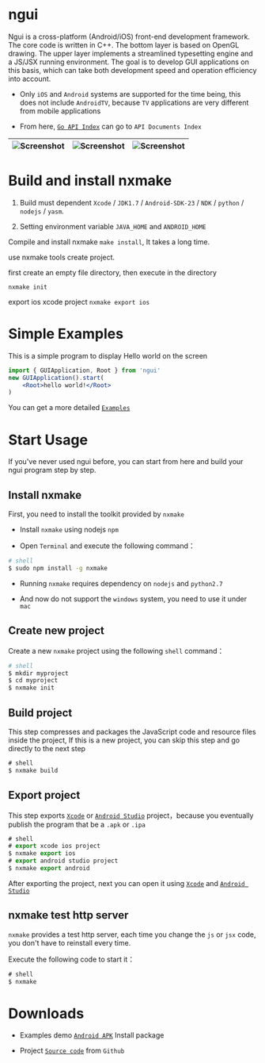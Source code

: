 ngui
===============

Ngui is a cross-platform (Android/iOS) front-end development framework. The core code is written in C++. The bottom layer is based on OpenGL drawing. The upper layer implements a streamlined typesetting engine and a JS/JSX running environment. The goal is to develop GUI applications on this basis, which can take both development speed and operation efficiency into account.

* Only `iOS` and `Android` systems are supported for the time being, this does not include `AndroidTV`, because `TV` applications are very different from mobile applications

* From here, [`Go API Index`](http://ngui.fun/doc/) can go to `API Documents Index`

| ![Screenshot](http://ngui.fun/img/0x0ss.jpg) | ![Screenshot](http://ngui.fun/img/0x0ss_3.jpg) | ![Screenshot](http://ngui.fun/img/0x0ss_4.jpg) |
|--|--|--|


Build and install nxmake
===============

1. Build must dependent `Xcode` / `JDK1.7` / `Android-SDK-23` / `NDK` / `python` / `nodejs` / `yasm`.

2. Setting environment variable `JAVA_HOME` and `ANDROID_HOME`

Compile and install nxmake `make install`, It takes a long time.

use nxmake tools create project.

first create an empty file directory, then execute in the directory

`nxmake init`

export ios xcode project `nxmake export ios`


# Simple Examples

This is a simple program to display Hello world on the screen

```jsx
import { GUIApplication, Root } from 'ngui'
new GUIApplication().start(
	<Root>hello world!</Root>
)
```

You can get a more detailed [`Examples`]

# Start Usage

If you've never used ngui before, you can start from here and build your ngui program step by step.

## Install nxmake

First, you need to install the toolkit provided by `nxmake`

* Install `nxmake` using nodejs `npm` 

* Open `Terminal` and execute the following command：

```sh
# shell
$ sudo npm install -g nxmake

```
	
* Running `nxmake` requires dependency on `nodejs` and `python2.7`

* And now do not support the `windows` system, you need to use it under `mac`

## Create new project

Create a new `nxmake` project using the following `shell` command：

```sh
# shell
$ mkdir myproject
$ cd myproject
$ nxmake init
```

## Build project

This step compresses and packages the JavaScript code and resource files inside the project,
If this is a new project, you can skip this step and go directly to the next step

```js
# shell
$ nxmake build
```

## Export project

This step exports [`Xcode`] or [`Android Studio`] project，because you eventually publish the program that be a `.apk` or `.ipa`

```js
# shell
# export xcode ios project
$ nxmake export ios
# export android studio project
$ nxmake export android
```

After exporting the project, next you can open it using [`Xcode`] and [`Android Studio`]

## nxmake test http server

`nxmake` provides a test http server, each time you change the `js` or `jsx` code, you don't have to reinstall every time.

Execute the following code to start it：

```js
# shell
$ nxmake
```

# Downloads

* Examples demo [`Android APK`] Install package

* Project [`Source code`] from `Github`


[`Examples`]: https://github.com/louis-tru/ngui/tree/master/demo
[`Xcode`]: https://developer.apple.com/library/content/documentation/IDEs/Conceptual/AppDistributionGuide/ConfiguringYourApp/ConfiguringYourApp.html
[`Android Studio`]: https://developer.android.com/studio/projects/create-project.html
[`Android APK`]: https://github.com/louis-tru/ngui/releases/download/v0.1.0/examples-release.apk
[`NPM`]: https://www.npmjs.com/package/nxmake
[`Source code`]: https://github.com/louis-tru/ngui
